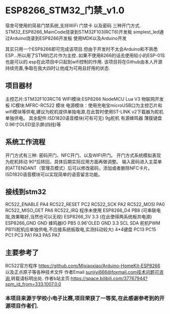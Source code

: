 # ESP8266_STM32_门禁_v1.0
宿舍可使用的简易门禁系统,支持WiFi 门禁卡 以及密码 三种开门方式.
STM32_ESP8266_MainCode烧录到STM32F103(RCT6)开发板
simplest_led通过Arduino烧录到ESP8266开发板
使用MDK以及Arduino开发 

其实只用一个ESP8266即可完成该项目.但由于开发时不太会Arduino和不熟悉ESP...所以用了STM的芯片作为主控..如果不使用8266的话去使用较小的ESP-01S也是可以的.esp在此项目中只起到wifi控制的作用.
该项目将在Github由本人开源持续完善,争取在我大四时让他成为可用且好用的状态.

## 项目器材
主控芯片:STM32F103RCT6
WIFI模块:ESP8266 NodeMCU Lua V3 物联网开发板
IC模块:MFRC-RC522 模块
电源模块：使用充电宝microUSB口为主控芯片和wifi模块等供电,建议为舵机提供单独电源,在此暂时使用ST-LINK v2下载器为舵机单独供电。
其余配件:ISD1820语音模块(可有可无) 9g舵机 有源蜂鸣器 薄膜键盘 0.96寸OLED显示屏(四线)等 

## 系统工作流程
开门方式有三种: 密码开门、NFC开门、以及WIFI开门。
开门方式系统模拟表现为舵机转动 90°后转回，具体后期实际应用方面再做调整。
输入密码进入主菜单的ATTENDANT（管理员模式）后可以修改密码，添加或者删除NFC卡片。
ISD1820语音模块可以实现简单的语音留言功能。

## 接线到stm32
RC522_ENABLE  	PA4
RC522_RESET 	PC2
RC522_SCK 	PA2
RC522_MOSI 	PA0
RC522_MISO_GET 	PA6
RC522_IRQ 	程序未使用
ESP8266_D4 	PB8 (可串联电阻,效果略好,当然也可以无视)
ESP8266_3V	3.3 (在此使得两系统板共电源)
ESP8266_GND	GND
蜂鸣器IO		PB5
0.96'OLED	GND 3.3 SCL SDA
舵机PWM		PB11(舵机应单独供电,不应接系统板取电,实测抖动较大)
4*4键盘		PC13 PC15 PC1 PC3 PA1 PA3 PA5 PA7 

## 主要参考了
RC522官方程序
https://github.com/Mixiaoxiao/Arduino-HomeKit-ESP8266
以及正点原子等各种技术文件
作者Email sunjiyi666@foxmail.com技术问题可咨询,转载请标明出处.
作者b站主页:https://space.bilibili.com/37767944?spm_id_from=333.1007.0.0

### 本项目来源于学校小电子比赛,项目荣获了一等奖,在此感谢参考到的开源项目作者们.
